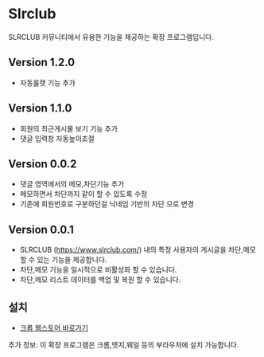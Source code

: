 # Slrclub


SLRCLUB 커뮤니티에서 유용한 기능을 제공하는 확장 프로그램입니다.

## Version 1.2.0
- 자동룰렛 기능 추가

## Version 1.1.0
- 회원의 최근게시물 보기 기능 추가
- 댓글 입력창 자동높이조절

## Version 0.0.2
- 댓글 영역에서의 메모,차단기능 추가
- 메모하면서 차단까지 같이 할 수 있도록 수정
- 기존에 회원번호로 구분하던걸 닉네임 기반의 차단 으로 변경
## Version 0.0.1
- SLRCLUB (https://www.slrclub.com/) 내의 특정 사용자의 게시글을 차단,메모 할 수 있는 기능을 제공합니다.
- 차단,메모 기능을 일시적으로 비활성화 할 수 있습니다.
- 차단,메모 리스트 데이터를 백업 및 복원 할 수 있습니다.

## 설치
- [크롭 웹스토어 바로가기](https://chromewebstore.google.com/detail/kadhpddmpkggmddeokfaiepjigojggfj?utm_source=item-share-cb)

추가 정보: 이 확장 프로그램은 크롬,엣지,웨일 등의 부라우저에 설치 가능합니다.
